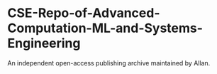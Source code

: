 # CSE-Repo-of-Advanced-Computation-ML-and-Systems-Engineering
An independent open-access publishing archive maintained by Allan.
